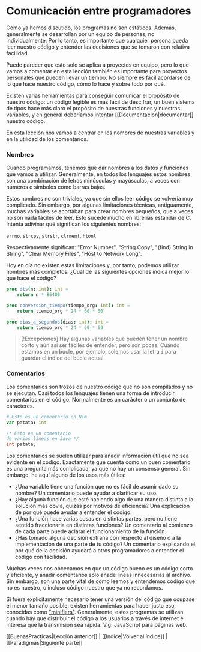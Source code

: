# Comunicación entre programadores

Como ya hemos discutido, los programas no son estáticos. Además, generalmente se desarrollan por un equipo de personas, no individualmente. Por lo tanto, es importante que cualquier persona pueda leer nuestro código y entender las decisiones que se tomaron con relativa facilidad.

Puede parecer que esto solo se aplica a proyectos en equipo, pero lo que vamos a comentar en esta lección también es importante para proyectos personales que pueden llevar un tiempo. No siempre es fácil acordarse de lo que hace nuestro código, cómo lo hace y sobre todo por qué.

Existen varias herramientas para conseguir comunicar el propósito de nuestro código: un código legible es más fácil de descifrar, un buen sistema de tipos hace más claro el propósito de nuestras funciones y nuestras variables, y en general deberíamos intentar [[Documentacion|documentar]] nuestro código.

En esta lección nos vamos a centrar en los nombres de nuestras variables y en la utilidad de los comentarios.

### Nombres
Cuando programamos, tenemos que dar nombres a los datos y funciones que vamos a utilizar. Generalmente, en todos los lenguajes estos nombres son una combinación de letras minúsculas y mayúsculas, a veces con números o símbolos como barras bajas. 

Estos nombres no son triviales, ya que sin ellos leer código se volvería muy complicado. Sin embargo, por algunas limitaciones técnicas, antiguamente, muchas variables se acortaban para crear nombres pequeños, que a veces no son nada fáciles de leer. Esto sucede mucho en librerías estándar de C. Intenta adivinar qué significan los siguientes nombres:

`errno`, `strcpy`, `strstr`, `clrmemf`, `htonl`

Respectivamente significan: "Error Number", "String Copy", "(find) String in String", "Clear Memory Files", "Host to Network Long".

Hoy en día no existen estas limitaciones y, por tanto, podemos utilizar nombres más completos. ¿Cuál de las siguientes opciones indica mejor lo que hace el código?

```nim
proc dts(n: int): int = 
	return n * 86400
```
```nim
proc conversion_tiempo(tiempo_org: int): int = 
	return tiempo_org * 24 * 60 * 60
```
```nim
proc dias_a_segundos(dias: int): int =
	return tiempo_org * 24 * 60 * 60
```

> [!Excepciones]
> Hay algunas variables que pueden tener un nombre corto y aún así ser fáciles de entender, pero son pocas. Cuando estamos en un bucle, por ejemplo, solemos usar la letra `i` para guardar el índice del bucle actual.

### Comentarios
Los comentarios son trozos de nuestro código que no son compilados y no se ejecutan. Casi todos los lenguajes tienen una forma de introducir comentarios en el código. Normalmente es un carácter o un conjunto de caracteres. 

```nim
# Esto es un comentario en Nim
var patata: int
```
```java
/* Esto es un comentario
de varias líneas en Java */
int patata;
```

Los comentarios se suelen utilizar para añadir información útil que no sea evidente en el código. Exactamente qué cuenta como un buen comentario es una pregunta más complicada, ya que no hay un consenso general. Sin embargo, he aquí alguno de los usos más útiles:
- ¿Una variable tiene una función que no es fácil de asumir dado su nombre? Un comentario puede ayudar a clarificar su uso.
- ¿Hay alguna función que esté haciendo algo de una manera distinta a la solución más obvia, quizás por motivos de eficiencia? Una explicación de por qué puede ayudar a entender el código.
- ¿Una función hace varias cosas en distintas partes, pero no tiene sentido fraccionarla en distintas funciones? Un comentario al comienzo de cada parte puede aclarar el funcionamiento de la función.
- ¿Has tomado alguna decisión extraña con respecto al diseño o a la implementación de una parte de tu código? Un comentario explicando el por qué de la decisión ayudará a otros programadores a entender el código con facilidad.

Muchas veces nos obcecamos en que un código bueno es un código corto y eficiente, y añadir comentarios solo añade líneas innecesarias al archivo. Sin embargo, son una parte vital de como leemos y entendemos código que no es nuestro, o incluso código nuestro que ya no recordamos.

Si fuera explícitamente necesario tener una versión del código que ocupase el menor tamaño posible, existen herramientas para hacer justo eso, conocidas como ["minifiers"](https://en.wikipedia.org/wiki/Minification_(programming)). Generalmente, estos programas se utilizan cuando hay que distribuir el código a los usuarios a través de internet e interesa que la transmisión sea rápida. V.g: JavaScript para páginas web.

[[BuenasPracticas|Lección anterior]] | [[Indice|Volver al índice]] | [[Paradigmas|Siguiente parte]]